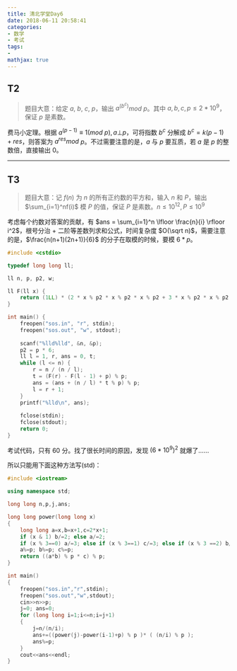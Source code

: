 ```yaml
---
title: 清北学堂Day6
date: 2018-06-11 20:58:41
categories:
- 数学
- 考试
tags:
- 
mathjax: true
---
```


## T2

> 题目大意：给定 $a$, $b$, $c$, $p$，输出 $a^{(b^c)}$$mod$ $p$。其中 $a, b, c, p ≤ 2*10^9$，保证 $p$ 是素数。

费马小定理。根据 $a^{(p-1)} \equiv 1(mod$ $p), a⊥p$，可将指数 $b^c$ 分解成 $b^c = k(p-1)+res$，则答案为 $a^{res} mod$ $p$。不过需要注意的是，$a$ 与 $p$ 要互质，若 $a$ 是 $p$ 的整数倍，直接输出 $0$。

------

## T3

> 题目大意：记 $f(n)$ 为 $n$ 的所有正约数的平方和，输入 $n$ 和 $P$，输出 $\sum_{i=1}^nf(i)$ 模 $P$ 的值，保证 $P$ 是素数。$n≤10^{12}, P≤10^9$

考虑每个约数对答案的贡献，有 $ans = \sum_{i=1}^n \lfloor \frac{n}{i} \rfloor i^2$，根号分治 + 二阶等差数列求和公式，时间复杂度 $O(\sqrt n)$，需要注意的是，$\frac{n(n+1)(2n+1)}{6}$ 的分子在取模的时候，要模 $6*p$。

```c++
#include <cstdio>

typedef long long ll;

ll n, p, p2, w;

ll F(ll x) {
	return (1LL) * (2 * x % p2 * x % p2 * x % p2 + 3 * x % p2 * x % p2 + x % p2) % p2 / 6;
}

int main() {
	freopen("sos.in", "r", stdin);
	freopen("sos.out", "w", stdout);
	
	scanf("%lld%lld", &n, &p);
	p2 = p * 6;
	ll l = 1, r, ans = 0, t;
	while (l <= n) {
		r = n / (n / l);
		t = (F(r) - F(l - 1) + p) % p;
		ans = (ans + (n / l) * t % p) % p;
		l = r + 1;
	}
	printf("%lld\n", ans);
	
	fclose(stdin);
	fclose(stdout);
	return 0;
}
```

考试代码，只有 $60$ 分。找了很长时间的原因，发现 $(6*10^9)^2$ 就爆了……

所以只能用下面这种方法写(std)：

```c++
#include <iostream>

using namespace std;

long long n,p,j,ans;

long long power(long long x)
{
	long long a=x,b=x+1,c=2*x+1;
	if (x & 1) b/=2; else a/=2;
	if (x % 3==0) a/=3; else if (x % 3==1) c/=3; else if (x % 3 ==2) b/=3;
	a%=p; b%=p; c%=p;
	return ((a*b) % p * c) % p;
}

int main()
{ 
	freopen("sos.in","r",stdin);
	freopen("sos.out","w",stdout);
	cin>>n>>p;
	j=0; ans=0;
	for (long long i=1;i<=n;i=j+1)
	{
		j=n/(n/i);
		ans+=((power(j)-power(i-1)+p) % p )* ( (n/i) % p );
		ans%=p;
	}
	cout<<ans<<endl; 
}
```
